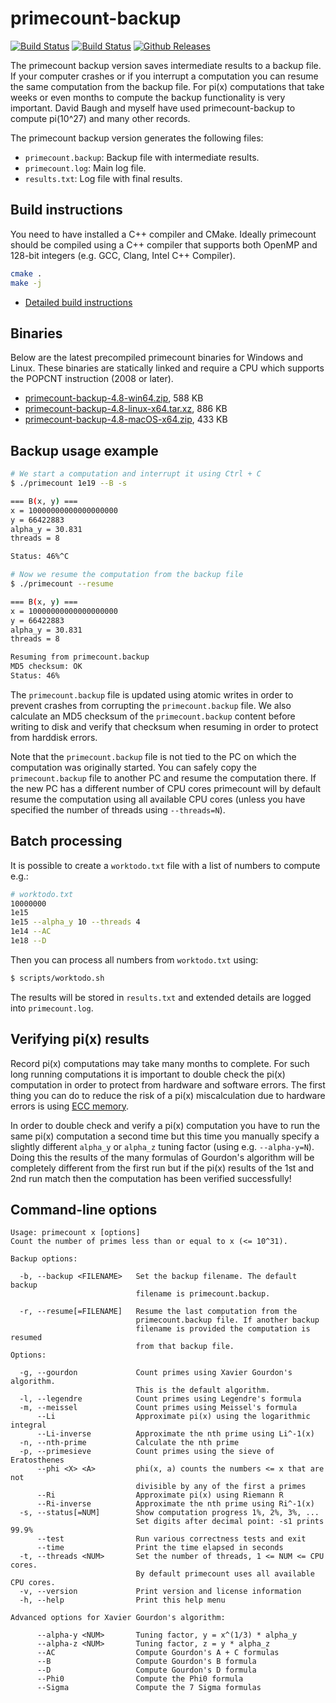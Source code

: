 # primecount-backup

[![Build Status](https://travis-ci.org/kimwalisch/primecount.svg)](https://travis-ci.org/kimwalisch/primecount)
[![Build Status](https://ci.appveyor.com/api/projects/status/github/kimwalisch/primecount?branch=master&svg=true)](https://ci.appveyor.com/project/kimwalisch/primecount)
[![Github Releases](https://img.shields.io/github/release/kimwalisch/primecount.svg)](https://github.com/kimwalisch/primecount/releases)

The primecount backup version saves intermediate results to a backup file.
If your computer crashes or if you interrupt a computation you can resume
the same computation from the backup file. For pi(x) computations that
take weeks or even months to compute the backup functionality is very
important. David Baugh and myself have used primecount-backup to compute
pi(10^27) and many other records.

The primecount backup version generates the following files:

* ```primecount.backup```: Backup file with intermediate results.
* ```primecount.log```: Main log file.
* ```results.txt```: Log file with final results.

## Build instructions

You need to have installed a C++ compiler and CMake. Ideally
primecount should be compiled using a C++ compiler that supports both
OpenMP and 128-bit integers (e.g. GCC, Clang, Intel C++ Compiler).

```sh
cmake .
make -j
```

* [Detailed build instructions](doc/BUILD.md)

## Binaries

Below are the latest precompiled primecount binaries for
Windows and Linux. These binaries are statically linked and
require a CPU which supports the POPCNT instruction (2008 or
later).

* [primecount-backup-4.8-win64.zip](https://github.com/kimwalisch/primecount/releases/download/v4.8-backup/primecount-backup-4.8-win64.zip), 588 KB
* [primecount-backup-4.8-linux-x64.tar.xz](https://github.com/kimwalisch/primecount/releases/download/v4.8-backup/primecount-backup-4.8-linux-x64.tar.xz), 886 KB
* [primecount-backup-4.8-macOS-x64.zip](https://github.com/kimwalisch/primecount/releases/download/v4.8-backup/primecount-backup-4.8-macOS-x64.zip), 433 KB

## Backup usage example

```sh
# We start a computation and interrupt it using Ctrl + C
$ ./primecount 1e19 --B -s

=== B(x, y) ===
x = 10000000000000000000
y = 66422883
alpha_y = 30.831
threads = 8

Status: 46%^C
```

```sh
# Now we resume the computation from the backup file
$ ./primecount --resume

=== B(x, y) ===
x = 10000000000000000000
y = 66422883
alpha_y = 30.831
threads = 8

Resuming from primecount.backup
MD5 checksum: OK
Status: 46%
```

The ```primecount.backup``` file is updated using atomic writes in order to
prevent crashes from corrupting the ```primecount.backup``` file. We also
calculate an MD5 checksum of the  ```primecount.backup``` content before writing
to disk and verify that checksum when resuming in order to protect from
harddisk errors.

Note that the ```primecount.backup``` file is not tied to the PC on which the
computation was originally started. You can safely copy the
```primecount.backup``` file to another PC and resume the computation there.
If the new PC has a different number of CPU cores primecount will by default
resume the computation using all available CPU cores (unless you have
specified the number of threads using ```--threads=N```).

## Batch processing

It is possible to create a ```worktodo.txt``` file with a list of
numbers to compute e.g.:

```sh
# worktodo.txt
10000000
1e15
1e15 --alpha_y 10 --threads 4
1e14 --AC
1e18 --D
```

Then you can process all numbers from ```worktodo.txt``` using:

```sh
$ scripts/worktodo.sh
```

The results will be stored in ```results.txt``` and extended
details are logged into ```primecount.log```.

## Verifying pi(x) results

Record pi(x) computations may take many months to complete. For such long
running computations it is important to double check the pi(x) computation in
order to protect from hardware and software errors. The first thing you can do
to reduce the risk of a pi(x) miscalculation due to hardware errors is using
[ECC memory](https://en.wikipedia.org/wiki/ECC_memory).

In order to double check and verify a pi(x) computation you have to run the
same pi(x) computation a second time but this time you manually specify a slightly
different ```alpha_y``` or ```alpha_z``` tuning factor (using e.g. ```--alpha-y=N```).
Doing this the results of the many formulas of Gourdon's algorithm will be
completely different from the first run but if the pi(x) results of the 1st and
2nd run match then the computation has been verified successfully!

## Command-line options

```
Usage: primecount x [options]
Count the number of primes less than or equal to x (<= 10^31).

Backup options:

  -b, --backup <FILENAME>   Set the backup filename. The default backup
                            filename is primecount.backup.

  -r, --resume[=FILENAME]   Resume the last computation from the
                            primecount.backup file. If another backup
                            filename is provided the computation is resumed
                            from that backup file.
Options:

  -g, --gourdon             Count primes using Xavier Gourdon's algorithm.
                            This is the default algorithm.
  -l, --legendre            Count primes using Legendre's formula
  -m, --meissel             Count primes using Meissel's formula
      --Li                  Approximate pi(x) using the logarithmic integral
      --Li-inverse          Approximate the nth prime using Li^-1(x)
  -n, --nth-prime           Calculate the nth prime
  -p, --primesieve          Count primes using the sieve of Eratosthenes
      --phi <X> <A>         phi(x, a) counts the numbers <= x that are not
                            divisible by any of the first a primes
      --Ri                  Approximate pi(x) using Riemann R
      --Ri-inverse          Approximate the nth prime using Ri^-1(x)
  -s, --status[=NUM]        Show computation progress 1%, 2%, 3%, ...
                            Set digits after decimal point: -s1 prints 99.9%
      --test                Run various correctness tests and exit
      --time                Print the time elapsed in seconds
  -t, --threads <NUM>       Set the number of threads, 1 <= NUM <= CPU cores.
                            By default primecount uses all available CPU cores.
  -v, --version             Print version and license information
  -h, --help                Print this help menu

Advanced options for Xavier Gourdon's algorithm:

      --alpha-y <NUM>       Tuning factor, y = x^(1/3) * alpha_y
      --alpha-z <NUM>       Tuning factor, z = y * alpha_z
      --AC                  Compute Gourdon's A + C formulas
      --B                   Compute Gourdon's B formula
      --D                   Compute Gourdon's D formula
      --Phi0                Compute the Phi0 formula
      --Sigma               Compute the 7 Sigma formulas
```
